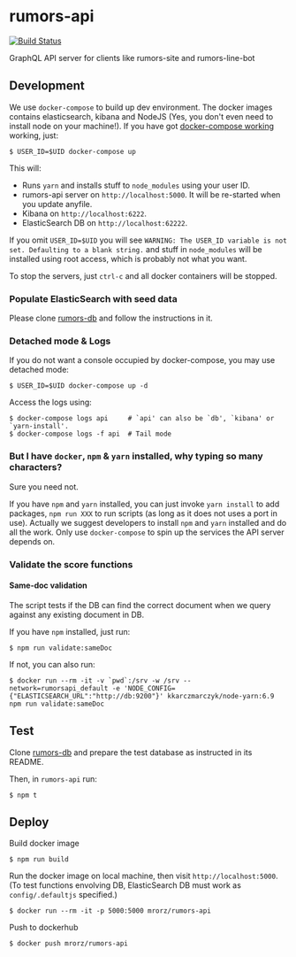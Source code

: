 # rumors-api

[![Build Status](https://travis-ci.org/MrOrz/rumors-api.svg?branch=master)](https://travis-ci.org/MrOrz/rumors-api)

GraphQL API server for clients like rumors-site and rumors-line-bot


## Development

We use `docker-compose` to build up dev environment. The docker images contains
elasticsearch, kibana and NodeJS (Yes, you don't even need to install node on your machine!).
If you have got [docker-compose working](https://docs.docker.com/compose/install/) working, just:

```
$ USER_ID=$UID docker-compose up
```

This will:

* Runs `yarn` and installs stuff to `node_modules` using your user ID.
* rumors-api server on `http://localhost:5000`. It will be re-started when you update anyfile.
* Kibana on `http://localhost:6222`.
* ElasticSearch DB on `http://localhost:62222`.

If you omit `USER_ID=$UID` you will see `WARNING: The USER_ID variable is not set. Defaulting to a blank string.` and stuff in `node_modules` will be installed using root access, which is probably not what you want.

To stop the servers, just `ctrl-c` and all docker containers will be stopped.

### Populate ElasticSearch with seed data

Please clone [rumors-db](https://github.com/MrOrz/rumors-db) and follow the instructions in it.

### Detached mode & Logs

If you do not want a console occupied by docker-compose, you may use detached mode:

```
$ USER_ID=$UID docker-compose up -d
```

Access the logs using:

```
$ docker-compose logs api     # `api' can also be `db', `kibana' or `yarn-install'.
$ docker-compose logs -f api  # Tail mode
```

### But I have `docker`, `npm` & `yarn` installed, why typing so many characters?

Sure you need not.

If you have `npm` and `yarn` installed, you can just invoke `yarn install` to add packages, `npm run XXX` to run scripts (as long as it does not uses a port in use). Actually we suggest developers to install `npm` and `yarn` installed and do all the work. Only use `docker-compose` to spin up the services the API server depends on.


### Validate the score functions

#### Same-doc validation

The script tests if the DB can find the correct document when we query against any existing document in DB.

If you have `npm` installed, just run:
```
$ npm run validate:sameDoc
```

If not, you can also run:
```
$ docker run --rm -it -v `pwd`:/srv -w /srv --network=rumorsapi_default -e 'NODE_CONFIG={"ELASTICSEARCH_URL":"http://db:9200"}' kkarczmarczyk/node-yarn:6.9 npm run validate:sameDoc
```

## Test

Clone [rumors-db](https://github.com/MrOrz/rumors-db) and prepare the test database as instructed in its README.

Then, in `rumors-api` run:

```
$ npm t
```

## Deploy

Build docker image

```
$ npm run build
```

Run the docker image on local machine, then visit `http://localhost:5000`.
(To test functions envolving DB, ElasticSearch DB must work as `config/.defaultjs` specified.)

```
$ docker run --rm -it -p 5000:5000 mrorz/rumors-api
```

Push to dockerhub
```
$ docker push mrorz/rumors-api
```
